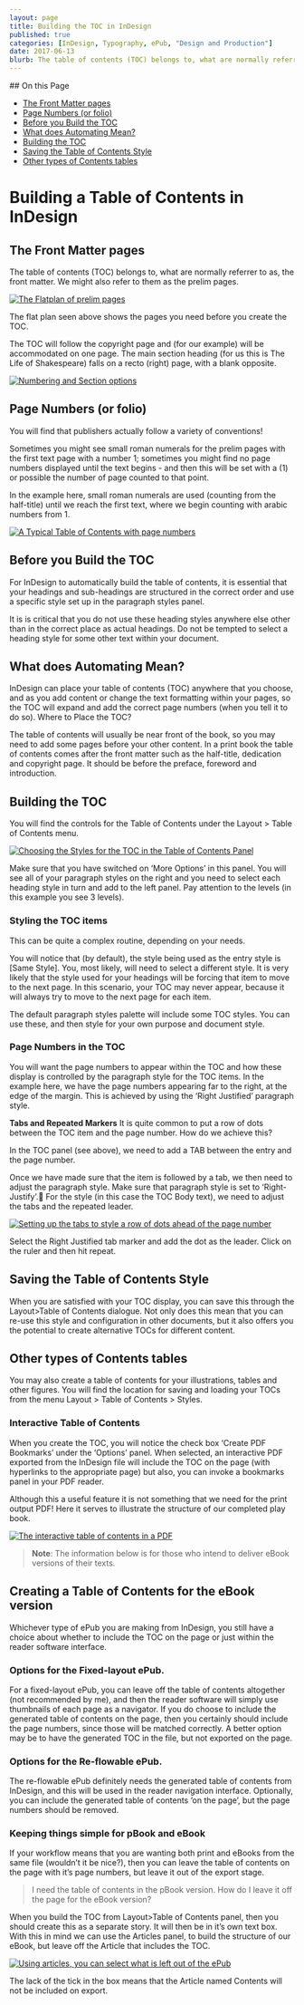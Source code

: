 ```yaml
---
layout: page
title: Building the TOC in InDesign
published: true
categories: [InDesign, Typography, ePub, "Design and Production"]
date: 2017-06-13
blurb: The table of contents (TOC) belongs to, what are normally referrer to as, the front matter. We might also refer to them as the prelim pages.
---
```

<!-- TOC depthFrom:2 depthTo:2 withLinks:1 updateOnSave:1 orderedList:0 -->
<section class='toc'>
## On this Page

- [The Front Matter pages](#the-front-matter-pages)
- [Page Numbers (or folio)](#page-numbers-or-folio)
- [Before you Build the TOC](#before-you-build-the-toc)
- [What does Automating Mean?](#what-does-automating-mean)
- [Building the TOC](#building-the-toc)
- [Saving the Table of Contents Style](#saving-the-table-of-contents-style)
- [Other types of Contents tables](#other-types-of-contents-tables)

</section><!-- /TOC -->

# Building a Table of Contents in InDesign

## The Front Matter pages

The table of contents (TOC) belongs to, what are normally referrer to as, the front matter. We might also refer to them as the prelim pages.

[![The Flatplan of prelim pages](/images/2017/01/the-flatplan-of-prelim-pages.png)](/images/2017/01/the-flatplan-of-prelim-pages.png)

The flat plan seen above shows the pages you need before you create the TOC.

The TOC will follow the copyright page and (for our example) will be accommodated on one page. The main section heading (for us this is The Life of Shakespeare) falls on a recto (right) page, with a blank opposite.

[![Numbering and Section options](/images/2017/01/numbering-and-section-options.jpg)](/images/2017/01/numbering-and-section-options.jpg)

## Page Numbers (or folio)
You will find that publishers actually follow a variety of conventions!

Sometimes you might see small roman numerals for the prelim pages with the first text page with a number 1; sometimes you might find no page numbers displayed until the text begins - and then this will be set with a (1) or possible the number of page counted to that point.

In the example here, small roman numerals are used (counting from the half-title) until we reach the first text, where we begin counting with arabic numbers from 1.

[![A Typical Table of Contents with page numbers](/images/2017/01/a-typical-toc.png)](/images/2017/01/a-typical-toc.png)

## Before you Build the TOC

For InDesign to automatically build the table of contents, it is essential that your headings and sub-headings are structured in the correct order and use a specific style set up in the paragraph styles panel.

It is is critical that you do not use these heading styles anywhere else other than in the correct place as actual headings. Do not be tempted to select a heading style for some other text within your document.

## What does Automating Mean?

InDesign can place your table of contents (TOC) anywhere that you choose, and as you add content or change the text formatting within your pages, so the TOC will expand and add the correct page numbers (when you tell it to do so).
Where to Place the TOC?

The table of contents will usually be near front of the book, so you may need to add some pages before your other content. In a print book the table of contents comes after the front matter such as the half-title, dedication and copyright page. It should be before the preface, foreword and introduction.

## Building the TOC
You will find the controls for the Table of Contents under the Layout > Table of Contents menu.

[![Choosing the Styles for the TOC in the Table of Contents Panel](/images/2017/01/choosing-the-styles-for-the-toc.png)](/images/2017/01/choosing-the-styles-for-the-toc.png)

Make sure that you have switched on ‘More Options’ in this panel. You will see all of your paragraph styles on the right and you need to select each heading style in turn and add to the left panel. Pay attention to the levels (in this example you see 3 levels).

### Styling the TOC items
This can be quite a complex routine, depending on your needs.

You will notice that (by default), the style being used as the entry style is [Same Style]. You, most likely, will need to select a different style. It is very likely that the style used for your headings will be forcing that item to move to the next page. In this scenario, your TOC may never appear, because it will always try to move to the next page for each item.

The default paragraph styles palette will include some TOC styles. You can use these, and then style for your own purpose and document style.

### Page Numbers in the TOC
You will want the page numbers to appear within the TOC and how these display is controlled by the paragraph style for the TOC items.
In the example here, we have the page numbers appearing far to the right, at the edge of the margin. This is achieved by using the ‘Right Justified’ paragraph style.

**Tabs and Repeated Markers**
It is quite common to put a row of dots between the TOC item and the page number. How do we achieve this?

In the TOC panel (see above), we need to add a TAB between the entry and the page number.

Once we have made sure that the item is followed by a tab, we then need to adjust the paragraph style. Make sure that paragraph style is set to ‘Right-Justify’.
For the style (in this case the TOC Body text), we need to adjust the tabs and the repeated leader.

[![Setting up the tabs to style a row of dots ahead of the page number](/images/2017/01/setting-up-the-tabs.png)](/images/2017/01/setting-up-the-tabs.png)

Select the Right Justified tab marker and add the dot as the leader. Click on the ruler and then hit repeat.

## Saving the Table of Contents Style
When you are satisfied with your TOC display, you can save this through the Layout>Table of Contents dialogue. Not only does this mean that you can re-use this style and configuration in other documents, but it also offers you the potential to create alternative TOCs for different content.

## Other types of Contents tables
You may also create a table of contents for your illustrations, tables and other figures. You will find the location for saving and loading your TOCs from the menu Layout > Table of Contents > Styles.

### Interactive Table of Contents

When you create the TOC, you will notice the check box ‘Create PDF Bookmarks’ under the ‘Options’ panel. When selected, an interactive PDF exported from the InDesign file will include the TOC on the page (with hyperlinks to the appropriate page) but also, you can invoke a bookmarks panel in your PDF reader.

Although this a useful feature it is not something that we need for the print output PDF! Here it serves to illustrate the structure of our completed play book.

[![The interactive table of contents in a PDF](/images/2017/01/toc-in-the-pdf.png)](/images/2017/01/toc-in-the-pdf.png)

> **Note**: The information below is for those who intend to deliver eBook versions of their texts.

## Creating a Table of Contents for the eBook version

Whichever type of ePub you are making from InDesign, you still have a choice about whether to include the TOC on the page or just within the reader software interface.

### Options for the Fixed-layout ePub.

For a fixed-layout ePub, you can leave off the table of contents altogether (not recommended by me), and then the reader software will simply use thumbnails of each page as a navigator. If you do choose to include the generated table of contents on the page, then you certainly should include the page numbers, since those will be matched correctly. A better option may be to have the generated TOC in the file, but not exported on the page.

### Options for the Re-flowable ePub.

The re-flowable ePub definitely needs the generated table of contents from InDesign, and this will be used in the reader navigation interface. Optionally, you can include the generated table of contents ‘on the page’, but the page numbers should be removed.

### Keeping things simple for pBook and eBook

If your workflow means that you are wanting both print and eBooks from the same file (wouldn’t it be nice?), then you can leave the table of contents on the page with it’s page numbers, but leave it out of the export stage.

>I need the table of contents in the pBook version. How do I leave it off the page for the eBook version?

When you build the TOC from Layout>Table of Contents panel, then you should create this as a separate story. It will then be in it’s own text box. With this in mind we can use the Articles panel, to build the structure of our eBook, but leave off the Article that includes the TOC.

[![Using articles, you can select what is left out of the ePub](/images/2017/01/articlespanel.png)](/images/2017/01/articlespanel.png)

The lack of the tick in the box means that the Article named Contents will not be included on export.
